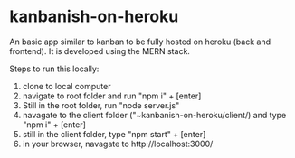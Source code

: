 # kanbanish-on-heroku
An basic app similar to kanban to be fully hosted on heroku (back and frontend). It is developed using the MERN stack.

Steps to run this locally:
1) clone to local computer
2) navigate to root folder and run "npm i" + [enter]
3) Still in the root folder, run "node server.js"
4) navagate to the client folder ("~kanbanish-on-heroku/client/) and type "npm i" + [enter]
5) still in the client folder, type "npm start" + [enter]
6) in your browser, navagate to http://localhost:3000/
